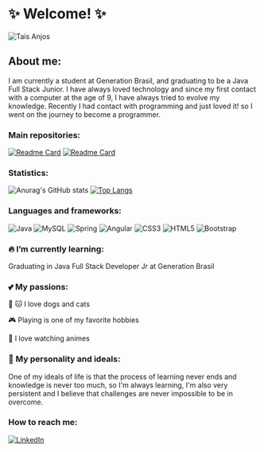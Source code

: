

<!--
**TaisAnjos/TaisAnjos** is a ✨ _special_ ✨ repository because its `README.md` (this file) appears on your GitHub profile.

Here are some ideas to get you started:

- 🔭 I’m currently working on ...
- 🌱 I’m currently learning ...
- 👯 I’m looking to collaborate on ...
- 🤔 I’m looking for help with ...
- 💬 Ask me about ...
- 📫 How to reach me: ...
- 😄 Pronouns: ...
- ⚡ Fun fact: ...
-->

<h1>✨ Welcome! ✨ </h1>

![Tais Anjos](https://user-images.githubusercontent.com/79381531/169381801-f77a485e-bf2f-4046-b70a-70bce30d50fc.gif)

<h2>About me:</h2>
I am currently a student at Generation Brasil, and graduating to be a Java Full Stack Junior. 
 I have always loved technology and since my first contact with a computer at the age of 9, I have always tried to evolve my knowledge. Recently I had contact with programming and just loved it! so I went on the journey to become a programmer.

 <h3> Main repositories: </h3>
 
[![Readme Card](https://github-readme-stats.vercel.app/api/pin/?username=TaisAnjos&repo=ProjetoIntegrador)](https://github.com/TaisAnjos/ProjetoIntegrador)
[![Readme Card](https://github-readme-stats.vercel.app/api/pin/?username=TaisAnjos&repo=blogPessoal)](https://github.com/TaisAnjos/blogPessoal)
 
 <h3> Statistics: </h3>
 
 ![Anurag's GitHub stats](https://github-readme-stats.vercel.app/api?username=TaisAnjos&show_icons=true&theme=midnight-purple)
 [![Top Langs](https://github-readme-stats.vercel.app/api/top-langs/?username=TaisAnjos&layout=midnight-purple)](https://github.com/TaisAnjos/github-readme-stats)
 
<h3>Languages and frameworks: </h3>

![Java](https://img.shields.io/badge/java-%23ED8B00.svg?style=for-the-badge&logo=java&logoColor=white)
![MySQL](https://img.shields.io/badge/mysql-%2300f.svg?style=for-the-badge&logo=mysql&logoColor=white)
![Spring](https://img.shields.io/badge/spring-%236DB33F.svg?style=for-the-badge&logo=spring&logoColor=white)
![Angular](https://img.shields.io/badge/angular-%23DD0031.svg?style=for-the-badge&logo=angular&logoColor=white)
![CSS3](https://img.shields.io/badge/css3-%231572B6.svg?style=for-the-badge&logo=css3&logoColor=white)
![HTML5](https://img.shields.io/badge/html5-%23E34F26.svg?style=for-the-badge&logo=html5&logoColor=white)
![Bootstrap](https://img.shields.io/badge/bootstrap-%23563D7C.svg?style=for-the-badge&logo=bootstrap&logoColor=white)

<h3>  🔥 I’m currently learning: </h3>

Graduating in Java Full Stack Developer Jr at Generation Brasil

<h3> 💕 My passions: </h3>

<p> 🐶 🐱 I love dogs and cats <p>
<p> 🎮 Playing is one of my favorite hobbies <p>
<p> 💞 I love watching animes <p>

<h3> 🤔 My personality and ideals: </h3>
 
 <p> One of my ideals of life is that the process of learning never ends and knowledge is never too much, so I'm always learning, I'm also very persistent and I believe that challenges are never impossible to be in overcome. <p>

<h3> How to reach me: </h3>

<a href="https://www.linkedin.com/in/tais-alves/" target="_blank">![LinkedIn](https://img.shields.io/badge/linkedin-%230077B5.svg?style=for-the-badge&logo=linkedin&logoColor=white)</a> 
